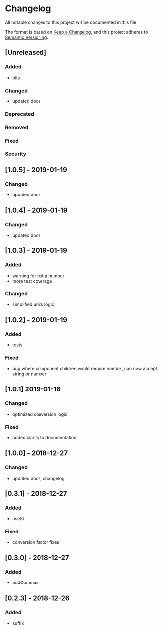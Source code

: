 # Changelog

All notable changes to this project will be documented in this file.

The format is based on [Keep a Changelog](https://keepachangelog.com/en/1.0.0/),
and this project adheres to [Semantic Versioning](https://semver.org/spec/v2.0.0.html).

## [Unreleased]

### Added

- bits

### Changed

- updated docs

### Deprecated

### Removed

### Fixed

### Security

## [1.0.5] - 2019-01-19

### Changed

- updated docs

## [1.0.4] - 2019-01-19

### Changed

- updated docs

## [1.0.3] - 2019-01-19

### Added

- warning for not a number
- more test coverage

### Changed

- simplified units logic

## [1.0.2] - 2019-01-19

### Added

- tests

### Fixed

- bug where component children would require number, can now accept string or number

## [1.0.1] 2019-01-18

### Changed

- optimized conversion logic

### Fixed

- added clarity to documentation

## [1.0.0] - 2018-12-27

### Changed

- updated docs, changelog

## [0.3.1] - 2018-12-27

### Added

- useSI

### Fixed

- conversion factor fixes

## [0.3.0] - 2018-12-27

### Added

- addCommas

## [0.2.3] - 2018-12-26

### Added

- suffix
